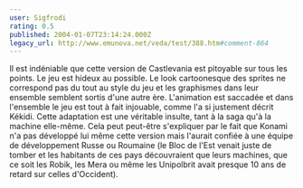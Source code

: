 ```yaml
---
user: Sigfrodi
rating: 0.5
published: 2004-01-07T23:14:24.000Z
legacy_url: http://www.emunova.net/veda/test/388.htm#comment-864
---
```

Il est indéniable que cette version de Castlevania est pitoyable sur tous les points. Le jeu est hideux au possible. Le look cartoonesque des sprites ne correspond pas du tout au style du jeu et les graphismes dans leur ensemble semblent sortis d'une autre ère. L'animation est saccadée et dans l'ensemble le jeu est tout à fait injouable, comme l'a si justement décrit Kékidi. Cette adaptation est une véritable insulte, tant à la saga qu'à la machine elle-même. Cela peut peut-être s'expliquer par le fait que Konami n'a pas développé lui même cette version mais l'aurait confiée à une équipe de développement Russe ou Roumaine (le Bloc de l'Est venait juste de tomber et les habitants de ces pays découvraient que leurs machines, que ce soit les Robik, les Mera ou même les Unipolbrit avait presque 10 ans de retard sur celles d'Occident).